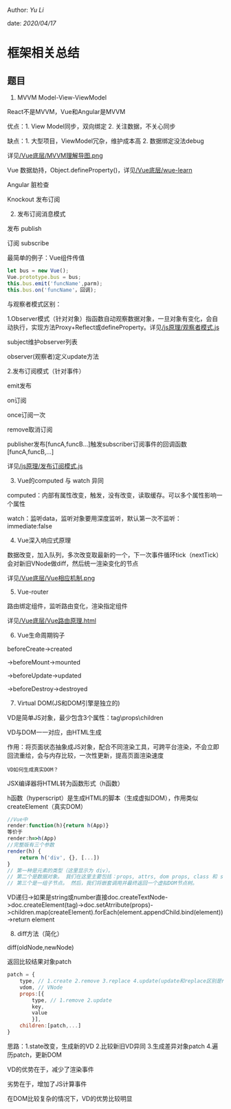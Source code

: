 Author: _Yu Li_

date: _2020/04/17_

# 框架相关总结

## 题目

1. MVVM Model-View-ViewModel

React不是MVVM，Vue和Angular是MVVM

优点：1. View Model同步，双向绑定 2. 关注数据，不关心同步

缺点：1. 大型项目，ViewModel冗杂，维护成本高 2. 数据绑定没法debug

详见[/Vue底层/MVVM理解导图.png](/Vue底层/MVVM理解导图.png)

Vue 数据劫持，Object.defineProperty()，详见[/Vue底层/wue-learn](/Vue底层/wue-learn)

Angular 脏检查

Knockout 发布订阅

2. 发布订阅消息模式

发布 publish

订阅 subscribe

最简单的例子：Vue组件传值
```javascript
let bus = new Vue();
Vue.prototype.bus = bus;
this.bus.emit('funcName',parm);
this.bus.on('funcName'，回调);
```
与观察者模式区别：

1.Observer模式（针对对象）指函数自动观察数据对象，一旦对象有变化，会自动执行，实现方法Proxy+Reflect或defineProperty。详见[/js原理/观察者模式.js](/js原理/观察者模式.js)

subject维护observer列表

observer(观察者)定义update方法

2.发布订阅模式（针对事件）

emit发布

on订阅

once订阅一次

remove取消订阅

publisher发布[funcA,funcB...]触发subscriber订阅事件的回调函数[funcA,funcB,...]

详见[/js原理/发布订阅模式.js](/js原理/发布订阅模式.js)

3. Vue的computed 与 watch 异同

computed：内部有属性改变，触发，没有改变，读取缓存。可以多个属性影响一个属性

watch：监听data，监听对象要用深度监听，默认第一次不监听：immediate:false

4. Vue深入响应式原理

数据改变，加入队列，多次改变取最新的一个，下一次事件循环tick（nextTick）会对新旧VNode做diff，然后统一渲染变化的节点

详见[/Vue底层/Vue相应机制.png](/Vue底层/Vue相应机制.png)

5. Vue-router

路由绑定组件，监听路由变化，渲染指定组件

详见[/Vue底层/Vue路由原理.html](/Vue底层/Vue路由原理.html)

6. Vue生命周期钩子

beforeCreate->created

->beforeMount->mounted

->beforeUpdate->updated

->beforeDestroy->destroyed

7. Virtual DOM(JS和DOM引擎是独立的)

VD是简单JS对象，最少包含3个属性：tag\props\children

VD与DOM一一对应，由HTML生成

作用：将页面状态抽象成JS对象，配合不同渲染工具，可跨平台渲染，不会立即回流重绘，会与内存比较，一次性更新，提高页面渲染速度

`VD如何生成真实DOM？`

JSX编译器将HTML转为函数形式（h函数）

h函数（hyperscript）是生成HTML的脚本（生成虚拟DOM），作用类似createElement（真实DOM）
```javascript
//Vue中
render:function(h){return h(App)}
等价于
render:h=>h(App)
//完整版有三个参数
render(h) {
	return h('div', {}, [...])
}
// 第一种是元素的类型（这里显示为 div）。
// 第二个是数据对象。 我们在这里主要包括：props, attrs, dom props, class 和 style。
// 第三个是一组子节点。 然后，我们将嵌套调用并最终返回一个虚拟DOM节点树。
```
VD递归->如果是string或number直接doc.createTextNode->doc.createElement(tag)->doc.setAtrribute(props)->children.map(createElement).forEach(element.appendChild.bind(element))->return element

8. diff方法（简化）

diff(oldNode,newNode)

返回比较结果对象patch

```javascript
patch = {
	type, // 1.create 2.remove 3.replace 4.update(update和replace区别是replace是类型、标签改变等)
	vdom, // VNode
	props:[{
		type, // 1.remove 2.update
		key,
		value
		}],
	children:[patch,...]
}
```
思路：1.state改变，生成新的VD 2.比较新旧VD异同 3.生成差异对象patch 4.遍历patch，更新DOM

VD的优势在于，减少了渲染事件

劣势在于，增加了JS计算事件

在DOM比较复杂的情况下，VD的优势比较明显